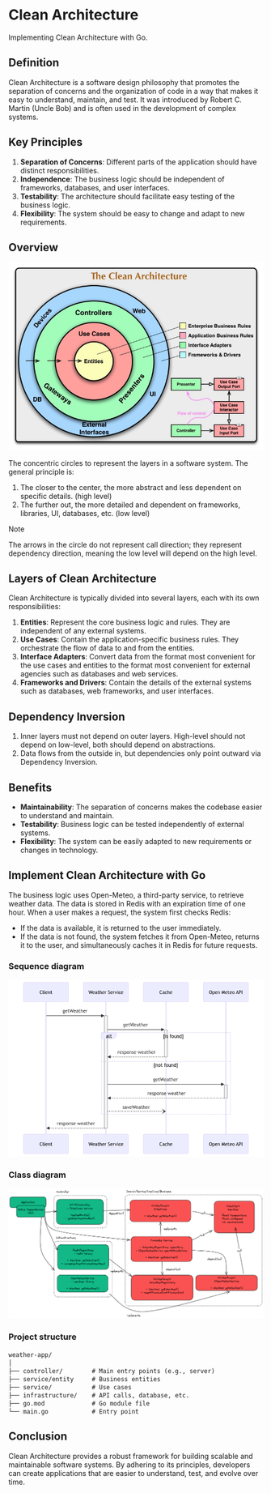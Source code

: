 # Clean Architecture

Implementing Clean Architecture with Go.

## Definition

Clean Architecture is a software design philosophy that promotes the separation of concerns and the organization of code in a way that makes it easy to understand, maintain, and test. It was introduced by Robert C. Martin (Uncle Bob) and is often used in the development of complex systems.

## Key Principles

1. **Separation of Concerns**: Different parts of the application should have distinct responsibilities.
2. **Independence**: The business logic should be independent of frameworks, databases, and user interfaces.
3. **Testability**: The architecture should facilitate easy testing of the business logic.
4. **Flexibility**: The system should be easy to change and adapt to new requirements.

## Overview

![Overview](docs/images/CleanArchitecture.jpg "")

The concentric circles to represent the layers in a software system. The general principle is:

1. The closer to the center, the more abstract and less dependent on specific details. (high level)
2. The further out, the more detailed and dependent on frameworks, libraries, UI, databases, etc. (low level)

> [!NOTE]  
> The arrows in the circle do not represent call direction; they represent dependency direction, meaning the low level will depend on the high level.

## Layers of Clean Architecture

Clean Architecture is typically divided into several layers, each with its own responsibilities:

1. **Entities**: Represent the core business logic and rules. They are independent of any external systems.
2. **Use Cases**: Contain the application-specific business rules. They orchestrate the flow of data to and from the entities.
3. **Interface Adapters**: Convert data from the format most convenient for the use cases and entities to the format most convenient for external agencies such as databases and web services.
4. **Frameworks and Drivers**: Contain the details of the external systems such as databases, web frameworks, and user interfaces.

## Dependency Inversion

1. Inner layers must not depend on outer layers. High-level should not depend on low-level, both should depend on abstractions.
2. Data flows from the outside in, but dependencies only point outward via Dependency Inversion.

## Benefits

- **Maintainability**: The separation of concerns makes the codebase easier to understand and maintain.
- **Testability**: Business logic can be tested independently of external systems.
- **Flexibility**: The system can be easily adapted to new requirements or changes in technology.

## Implement Clean Architecture with Go

The business logic uses Open-Meteo, a third-party service, to retrieve weather data. The data is stored in Redis with an expiration time of one hour. When a user makes a request, the system first checks Redis:

- If the data is available, it is returned to the user immediately.
- If the data is not found, the system fetches it from Open-Meteo, returns it to the user, and simultaneously caches it in Redis for future requests.

### Sequence diagram

![Sequence Diagram](docs/images/sequence-diagram.png "")

### Class diagram

![Class Diagram](docs/images/class-diagram.png "")

### Project structure

```
weather-app/
│
├── controller/        # Main entry points (e.g., server)
├── service/entity     # Business entities
├── service/           # Use cases
├── infrastructure/    # API calls, database, etc.
├── go.mod             # Go module file
└── main.go            # Entry point
```

## Conclusion

Clean Architecture provides a robust framework for building scalable and maintainable software systems. By adhering to its principles, developers can create applications that are easier to understand, test, and evolve over time.